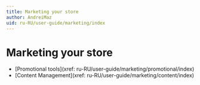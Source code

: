 ```yaml
---
title: Marketing your store
author: AndreiMaz
uid: ru-RU/user-guide/marketing/index
---
```


# Marketing your store

- [Promotional tools](xref: ru-RU/user-guide/marketing/promotional/index)
- [Content Management](xref: ru-RU/user-guide/marketing/content/index)

